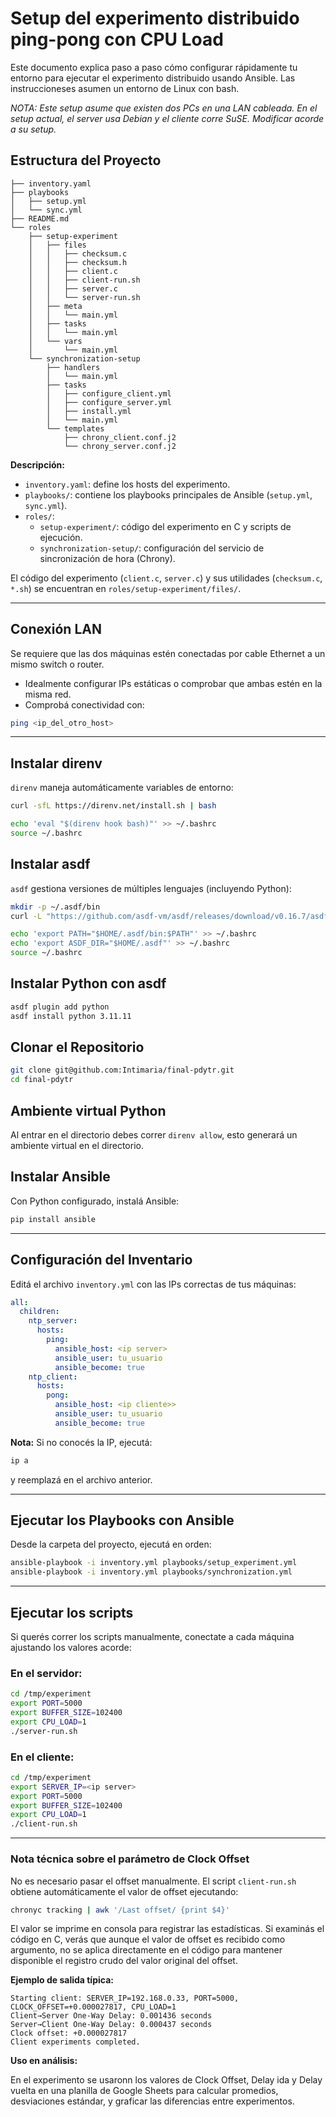 # Setup del experimento distribuido ping-pong con CPU Load 

Este documento explica paso a paso cómo configurar rápidamente tu entorno para ejecutar el experimento distribuido usando Ansible. Las instruccioneses asumen un entorno de Linux con bash. 

*NOTA: Este setup asume que existen dos PCs en una LAN cableada. En el setup actual, el server usa Debian y el cliente corre SuSE. Modificar acorde a su setup.*



## Estructura del Proyecto

```plaintext
├── inventory.yaml
├── playbooks
│   ├── setup.yml
│   └── sync.yml
├── README.md
└── roles
    ├── setup-experiment
    │   ├── files
    │   │   ├── checksum.c
    │   │   ├── checksum.h
    │   │   ├── client.c
    │   │   ├── client-run.sh
    │   │   ├── server.c
    │   │   └── server-run.sh
    │   ├── meta
    │   │   └── main.yml
    │   ├── tasks
    │   │   └── main.yml
    │   └── vars
    │       └── main.yml
    └── synchronization-setup
        ├── handlers
        │   └── main.yml
        ├── tasks
        │   ├── configure_client.yml
        │   ├── configure_server.yml
        │   ├── install.yml
        │   └── main.yml
        └── templates
            ├── chrony_client.conf.j2
            └── chrony_server.conf.j2
```
**Descripción:**
- `inventory.yaml`: define los hosts del experimento.
- `playbooks/`: contiene los playbooks principales de Ansible (`setup.yml`, `sync.yml`).
- `roles/`:
  - `setup-experiment/`: código del experimento en C y scripts de ejecución.
  - `synchronization-setup/`: configuración del servicio de sincronización de hora (Chrony).

El código del experimento (`client.c`, `server.c`) y sus utilidades (`checksum.c`, `*.sh`) se encuentran en `roles/setup-experiment/files/`.

---

## Conexión LAN

Se requiere que las dos máquinas estén conectadas por cable Ethernet a un mismo switch o router.
- Idealmente configurar IPs estáticas o comprobar que ambas estén en la misma red.
- Comprobá conectividad con:

```bash
ping <ip_del_otro_host>
```

---
##  Instalar direnv

`direnv` maneja automáticamente variables de entorno:

```bash
curl -sfL https://direnv.net/install.sh | bash

echo 'eval "$(direnv hook bash)"' >> ~/.bashrc
source ~/.bashrc
```

##  Instalar asdf

`asdf` gestiona versiones de múltiples lenguajes (incluyendo Python):

```bash
mkdir -p ~/.asdf/bin
curl -L "https://github.com/asdf-vm/asdf/releases/download/v0.16.7/asdf-v0.16.7-$(uname | tr '[:upper:]' '[:lower:]')-amd64.tar.gz" | tar -xz -C ~/.asdf/bin

echo 'export PATH="$HOME/.asdf/bin:$PATH"' >> ~/.bashrc
echo 'export ASDF_DIR="$HOME/.asdf"' >> ~/.bashrc
source ~/.bashrc
```

##  Instalar Python con asdf

```bash
asdf plugin add python
asdf install python 3.11.11
```


## Clonar el Repositorio

```bash
git clone git@github.com:Intimaria/final-pdytr.git
cd final-pdytr
```


## Ambiente virtual Python 

Al entrar en el directorio debes correr `direnv allow`, esto generará un ambiente virtual en el directorio.

##  Instalar Ansible

Con Python configurado, instalá Ansible:

```bash
pip install ansible
```

---

## Configuración del Inventario

Editá el archivo `inventory.yml` con las IPs correctas de tus máquinas:

```yaml
all:
  children:
    ntp_server:
      hosts:
        ping:
          ansible_host: <ip server>
          ansible_user: tu_usuario
          ansible_become: true
    ntp_client:
      hosts:
        pong:
          ansible_host: <ip cliente>>
          ansible_user: tu_usuario
          ansible_become: true
```

**Nota:** Si no conocés la IP, ejecutá:

```bash
ip a
```

y reemplazá en el archivo anterior.

---

## Ejecutar los Playbooks con Ansible

Desde la carpeta del proyecto, ejecutá en orden:

```bash
ansible-playbook -i inventory.yml playbooks/setup_experiment.yml
ansible-playbook -i inventory.yml playbooks/synchronization.yml
```

---

## Ejecutar los scripts 

Si querés correr los scripts manualmente, conectate a cada máquina ajustando los valores acorde:

### En el servidor:
```bash
cd /tmp/experiment
export PORT=5000
export BUFFER_SIZE=102400
export CPU_LOAD=1
./server-run.sh 
```

### En el cliente:
```bash
cd /tmp/experiment
export SERVER_IP=<ip server>
export PORT=5000
export BUFFER_SIZE=102400
export CPU_LOAD=1
./client-run.sh
```

---

### Nota técnica sobre el parámetro de Clock Offset

No es necesario pasar el offset manualmente. El script `client-run.sh` obtiene automáticamente el valor de offset ejecutando:

```bash
chronyc tracking | awk '/Last offset/ {print $4}'
```

El valor se imprime en consola para registrar las estadísticas. Si examinás el código en C, verás que aunque el valor de offset es recibido como argumento, no se aplica directamente en el código para mantener disponible el registro crudo del valor original del offset.

**Ejemplo de salida típica:**

```plaintext
Starting client: SERVER_IP=192.168.0.33, PORT=5000, CLOCK_OFFSET=+0.000027817, CPU_LOAD=1
Client→Server One-Way Delay: 0.001436 seconds
Server→Client One-Way Delay: 0.000437 seconds
Clock offset: +0.000027817
Client experiments completed.
```

**Uso en análisis:**

En el experimento se usaronn los valores de Clock Offset, Delay ida y Delay vuelta en una planilla de Google Sheets para calcular promedios, desviaciones estándar, y graficar las diferencias entre experimentos.
